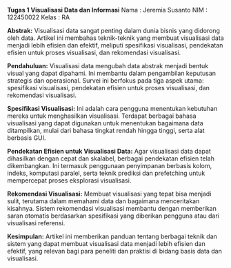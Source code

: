 **Tugas 1 Visualisasi Data dan Informasi**
Nama    : Jeremia Susanto 
NIM     : 122450022
Kelas   : RA

**Abstrak:**
Visualisasi data sangat penting dalam dunia bisnis yang didorong oleh data. Artikel ini membahas teknik-teknik yang membuat visualisasi data menjadi lebih efisien dan efektif, meliputi spesifikasi visualisasi, pendekatan efisien untuk proses visualisasi, dan rekomendasi visualisasi.

**Pendahuluan:**
Visualisasi data mengubah data abstrak menjadi bentuk visual yang dapat dipahami. Ini membantu dalam pengambilan keputusan strategis dan operasional. Survei ini berfokus pada tiga aspek utama: spesifikasi visualisasi, pendekatan efisien untuk proses visualisasi, dan rekomendasi visualisasi.

**Spesifikasi Visualisasi:**
Ini adalah cara pengguna menentukan kebutuhan mereka untuk menghasilkan visualisasi. Terdapat berbagai bahasa visualisasi yang dapat digunakan untuk menentukan bagaimana data ditampilkan, mulai dari bahasa tingkat rendah hingga tinggi, serta alat berbasis GUI.

**Pendekatan Efisien untuk Visualisasi Data:**
Agar visualisasi data dapat dihasilkan dengan cepat dan skalabel, berbagai pendekatan efisien telah dikembangkan. Ini termasuk penggunaan penyimpanan berbasis kolom, indeks, komputasi paralel, serta teknik prediksi dan prefetching untuk mempercepat proses eksplorasi visualisasi.

**Rekomendasi Visualisasi:**
Membuat visualisasi yang tepat bisa menjadi sulit, terutama dalam memahami data dan bagaimana menceritakan kisahnya. Sistem rekomendasi visualisasi membantu dengan memberikan saran otomatis berdasarkan spesifikasi yang diberikan pengguna atau dari visualisasi referensi.

**Kesimpulan:**
Artikel ini memberikan panduan tentang berbagai teknik dan sistem yang dapat membuat visualisasi data menjadi lebih efisien dan efektif, yang relevan bagi para peneliti dan praktisi di bidang basis data dan visualisasi.